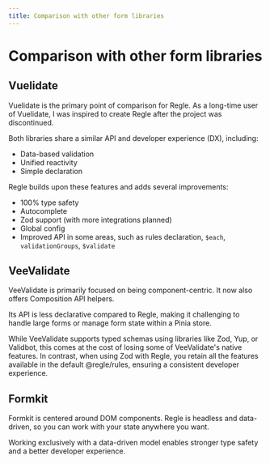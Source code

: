 ```yaml
---
title: Comparison with other form libraries
---
```



# Comparison with other form libraries


## Vuelidate

Vuelidate is the primary point of comparison for Regle. As a long-time user of Vuelidate, I was inspired to create Regle after the project was discontinued.

Both libraries share a similar API and developer experience (DX), including:
- Data-based validation
- Unified reactivity
- Simple declaration

Regle builds upon these features and adds several improvements:
- 100% type safety
- Autocomplete
- Zod support (with more integrations planned)
- Global config
- Improved API in some areas, such as rules declaration, `$each`, `validationGroups`, `$validate`

## VeeValidate

VeeValidate is primarily focused on being component-centric. It now also offers Composition API helpers.

Its API is less declarative compared to Regle, making it challenging to handle large forms or manage form state within a Pinia store.

While VeeValidate supports typed schemas using libraries like Zod, Yup, or Validbot, this comes at the cost of losing some of VeeValidate's native features. In contrast, when using Zod with Regle, you retain all the features available in the default @regle/rules, ensuring a consistent developer experience.

## Formkit

Formkit is centered around DOM components.
Regle is headless and data-driven, so you can work with your state anywhere you want.

Working exclusively with a data-driven model enables stronger type safety and a better developer experience.
